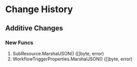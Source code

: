 # Change History

## Additive Changes

### New Funcs

1. SubResource.MarshalJSON() ([]byte, error)
1. WorkflowTriggerProperties.MarshalJSON() ([]byte, error)
